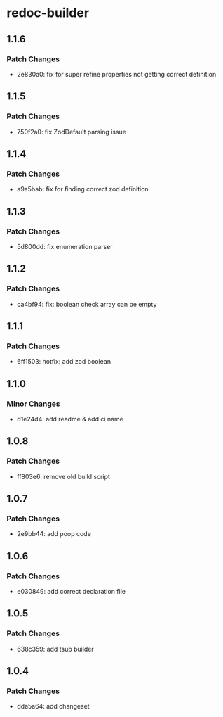 # redoc-builder

## 1.1.6

### Patch Changes

-   2e830a0: fix for super refine properties not getting correct definition

## 1.1.5

### Patch Changes

-   750f2a0: fix ZodDefault parsing issue

## 1.1.4

### Patch Changes

-   a9a5bab: fix for finding correct zod definition

## 1.1.3

### Patch Changes

-   5d800dd: fix enumeration parser

## 1.1.2

### Patch Changes

-   ca4bf94: fix: boolean check array can be empty

## 1.1.1

### Patch Changes

-   6ff1503: hotfix: add zod boolean

## 1.1.0

### Minor Changes

-   d1e24d4: add readme & add ci name

## 1.0.8

### Patch Changes

-   ff803e6: remove old build script

## 1.0.7

### Patch Changes

-   2e9bb44: add poop code

## 1.0.6

### Patch Changes

-   e030849: add correct declaration file

## 1.0.5

### Patch Changes

-   638c359: add tsup builder

## 1.0.4

### Patch Changes

-   dda5a64: add changeset
